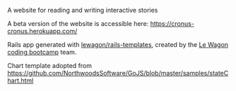 A website for reading and writing interactive stories

A beta version of the website is accessible here: https://cronus-cronus.herokuapp.com/

Rails app generated with [lewagon/rails-templates](https://github.com/lewagon/rails-templates), created by the [Le Wagon coding bootcamp](https://www.lewagon.com) team.

Chart template adopted from https://github.com/NorthwoodsSoftware/GoJS/blob/master/samples/stateChart.html
